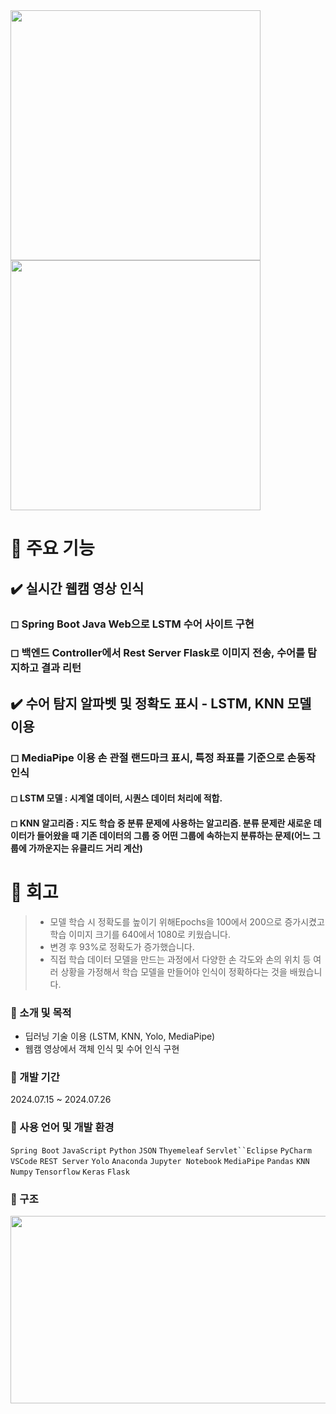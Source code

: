 <img src="https://github.com/user-attachments/assets/ba3c42a8-c430-46db-bec6-2a348fde3e06"  width="400" height="400">
<img src="https://github.com/user-attachments/assets/d8f96ac2-34e4-4d66-997c-6c5dbcb4b519"  width="400" height="400">

# 📌 주요 기능
## ✔️ 실시간 웹캠 영상 인식
###  ◻   Spring Boot Java Web으로 LSTM 수어 사이트 구현
###  ◻   백엔드 Controller에서 Rest Server Flask로 이미지 전송, 수어를 탐지하고 결과 리턴

## ✔️ 수어 탐지 알파벳 및 정확도 표시 - LSTM, KNN 모델 이용
###   ◻   MediaPipe 이용 손 관절 랜드마크 표시, 특정 좌표를 기준으로 손동작 인식
####  ◻   LSTM 모델 : 시계열 데이터, 시퀀스 데이터 처리에 적합.
####  ◻   KNN 알고리즘 : 지도 학습 중 분류 문제에 사용하는 알고리즘. 분류 문제란 새로운 데이터가 들어왔을 때 기존 데이터의 그룹 중 어떤 그룹에 속하는지 분류하는 문제(어느 그룹에 가까운지는 유클리드 거리 계산)

# 📌 회고
> - 모델 학습 시 정확도를 높이기 위해Epochs을 100에서 200으로 증가시켰고 학습 이미지 크기를 640에서 1080로 키웠습니다.
> - 변경 후 93%로 정확도가 증가했습니다.
> - 직접 학습 데이터 모델을 만드는 과정에서 다양한 손 각도와 손의 위치 등 여러 상황을 가정해서 학습 모델을 만들어야 인식이 정확하다는 것을 배웠습니다.


### 🔎 소개 및 목적
- 딥러닝 기술 이용 (LSTM, KNN, Yolo, MediaPipe)
- 웹캠 영상에서 객체 인식 및 수어 인식 구현
### 🔎 개발 기간
2024.07.15 ~ 2024.07.26
### 🔎 사용 언어 및 개발 환경
`Spring Boot` `JavaScript` `Python` `JSON` `Thyemeleaf` `Servlet``Eclipse` `PyCharm` `VSCode` `REST Server` `Yolo` `Anaconda` `Jupyter Notebook` `MediaPipe` `Pandas` `KNN` `Numpy` `Tensorflow` `Keras` `Flask`
### 🔎 구조
<img src="https://github.com/user-attachments/assets/d4585cf5-5a25-4d21-820e-92d2f16f611d"  width="800" height="300">

